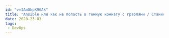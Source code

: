 ```yaml
---
id: "v=IAmOkpX9GAk"
title: "Ansible или как не попасть в темную комнату с граблями / Станислав Щербаков - DevOps Meetup"
date: 2020-23-03
tags:
 - DevOps
---
```

